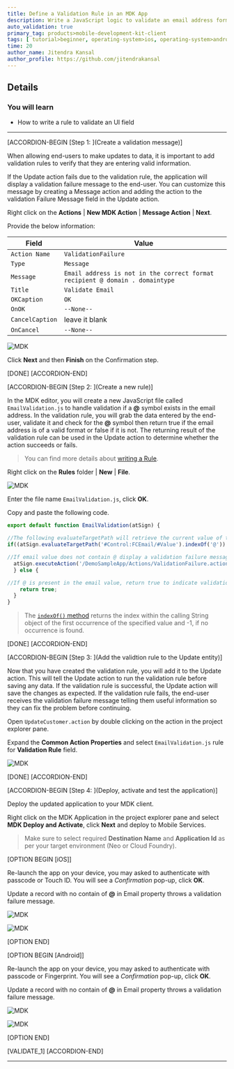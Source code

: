 ```yaml
---
title: Define a Validation Rule in an MDK App
description: Write a JavaScript logic to validate an email address format in an MDK app.
auto_validation: true
primary_tag: products>mobile-development-kit-client
tags: [ tutorial>beginner, operating-system>ios, operating-system>android, topic>mobile, products>sap-cloud-platform, products>mobile-development-kit-client, software-product-function>sap-cloud-platform-mobile-services ]
time: 20
author_name: Jitendra Kansal
author_profile: https://github.com/jitendrakansal
---
```


## Details
### You will learn
  - How to write a rule to validate an UI field

---

[ACCORDION-BEGIN [Step 1: ](Create a validation message)]

When allowing end-users to make updates to data, it is important to add validation rules to verify that they are entering valid information.

If the Update action fails due to the validation rule, the application will display a validation failure message to the end-user. You can customize this message by creating a Message action and adding the action to the validation Failure Message field in the Update action.

Right click on the **Actions** | **New MDK Action** | **Message Action** | **Next**.

Provide the below information:

| Field | Value |
|----|----|
| `Action Name`| `ValidationFailure` |
| `Type` | `Message` |
| `Message`| `Email address is not in the correct format recipient @ domain . domaintype` |
| `Title` |  `Validate Email` |
| `OKCaption`| `OK` |
| `OnOK` | `--None--` |
| `CancelCaption` | leave it blank |
| `OnCancel` | `--None--` |

![MDK](img_011.png)

Click **Next** and then **Finish** on the Confirmation step.

[DONE]
[ACCORDION-END]


[ACCORDION-BEGIN [Step 2: ](Create a new rule)]

In the MDK editor, you will create a new JavaScript file called `EmailValidation.js` to handle validation if a **@** symbol exists in the email address. In the validation rule, you will grab the data entered by the end-user, validate it and check for the **@** symbol then return true if the email address is of a valid format or false if it is not. The returning result of the validation rule can be used in the Update action to determine whether the action succeeds or fails.

>You can find more details about [writing a Rule](https://help.sap.com/viewer/977416d43cd74bdc958289038749100e/Latest/en-US/ef1e3404ff5f4ca68676acbda10e4bd0.html).

Right click on the **Rules** folder | **New** | **File**.

![MDK](img_001.png)

Enter the file name `EmailValidation.js`, click **OK**.

Copy and paste the following code.

```JavaScript
export default function EmailValidation(atSign) {

//The following evaluateTargetPath will retrieve the current value of the email control
if((atSign.evaluateTargetPath('#Control:FCEmail/#Value').indexOf('@')) === -1){

//If email value does not contain @ display a validation failure message to the end-user
  atSign.executeAction('/DemoSampleApp/Actions/ValidationFailure.action');
  } else {

//If @ is present in the email value, return true to indicate validation is successful
    return true;
  }
}
```

>The [`indexOf()` method](https://www.w3schools.com/jsref/jsref_indexof.asp) returns the index within the calling String object of the first occurrence of the specified value and -1, if no occurrence is found.

[DONE]
[ACCORDION-END]

[ACCORDION-BEGIN [Step 3: ](Add the validtion rule to the Update entity)]

Now that you have created the validation rule, you will add it to the Update action. This will tell the Update action to run the validation rule before saving any data. If the validation rule is successful, the Update action will save the changes as expected. If the validation rule fails, the end-user receives the validation failure message telling them useful information so they can fix the problem before continuing.

Open `UpdateCustomer.action` by double clicking on the action in the project explorer pane.

Expand the **Common Action Properties** and select `EmailValidation.js` rule for **Validation Rule** field.

![MDK](img_012.1.png)

[DONE]
[ACCORDION-END]

[ACCORDION-BEGIN [Step 4: ](Deploy, activate and test the application)]

Deploy the updated application to your MDK client.

Right click on the MDK Application in the project explorer pane and select **MDK Deploy and Activate**, click **Next** and deploy to Mobile Services.

>Make sure to select required **Destination Name** and **Application Id** as per your target environment (Neo or Cloud Foundry).

[OPTION BEGIN [iOS]]

Re-launch the app on your device, you may asked to authenticate with passcode or Touch ID. You will see a _Confirmation_ pop-up, click **OK**.

Update a record with no contain of **@** in Email property throws a validation failure message.

![MDK](img_013.png)

![MDK](img_012.png)

[OPTION END]

[OPTION BEGIN [Android]]

Re-launch the app on your device, you may asked to authenticate with passcode or Fingerprint. You will see a _Confirmation_ pop-up, click **OK**.

Update a record with no contain of **@** in Email property throws a validation failure message.

![MDK](img_013.1.jpg)

![MDK](img_012.1.jpg)

[OPTION END]

[VALIDATE_1]
[ACCORDION-END]

---
